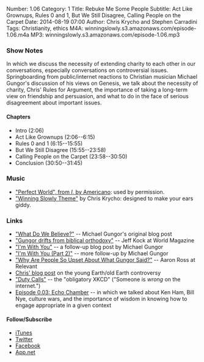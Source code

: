 Number: 1.06
Category: 1
Title: Rebuke Me Some People
Subtitle: Act Like Grownups, Rules 0 and 1, But We Still Disagree, Calling People on the Carpet
Date: 2014-08-19 07:00
Author: Chris Krycho and Stephen Carradini
Tags: Christianity, ethics
M4A: winningslowly.s3.amazonaws.com/episode-1.06.m4a
MP3: winningslowly.s3.amazonaws.com/episode-1.06.mp3

### Show Notes

In which we discuss the necessity of extending charity to each other in our conversations, especially conversations on controversial issues. Springboarding from public/internet reactions to Christian musician Michael Gungor's discussion of his views on Genesis, we talk about the necessity of charity, Chris' Rules for Argument, the importance of taking a long-term view on friendship and persuasion, and what to do in the face of serious disagreement about important issues.

#### Chapters

 - Intro (2:06)
- Act Like Grownups (2:06--6:15)
- Rules 0 and 1 (6:15--15:55)
- But We Still Disagree (15:55--23:58)
- Calling People on the Carpet (23:58--30:50)
- Conclusion (30:50--31:45)

### Music

- ["Perfect World", from _I_, by Americano][1]: used by permission.
- ["Winning Slowly Theme"][2] by Chris Krycho: designed to make your ears giddy.

### Links

- ["What Do We Believe?"][3] -- Michael Gungor's original blog post
- ["Gungor drifts from biblical orthodoxy"][4] -- Jeff Kock at World Magazine
- ["I'm With You"][5] -- a follow-up blog post by Michael Gungor
- ["I'm With You (Part 2)"][6] -- more follow-up by Michael Gungor
- ["Why Are People So Upset About What Gungor Said?"][7] -- Aaron Ross at Relevant
- [Chris' blog post][8] on the young Earth/old Earth controversy
- ["Duty Calls"][9] -- the "obligatory XKCD" ("Someone is *wrong* on the internet.")
- [Episode 0.03: Echo Chamber][10] -- in which we talked about Ken Ham, Bill Nye, culture wars, and the importance of wisdom in knowing how to engage appropriate in a given context

#### Follow/Subscribe

- [iTunes][11]
- [Twitter][12]
- [Facebook][13]
- [App.net][14]

[1]:	http://americo.bandcamp.com "Listen or download on BandCamp"
[2]:	https://soundcloud.com/chriskrycho/winning-slowly
[3]:	http://gungormusic.com/2014/02/what-do-we-believe/
[4]:	http://www.worldmag.com/2014/08/gungor_drifts_from_biblical_orthodoxy
[5]:	http://gungormusic.com/2014/08/im-with-you/
[6]:	http://gungormusic.com/2014/08/im-with-you-part-2/
[7]:	http://www.relevantmagazine.com/current/why-are-people-so-upset-about-what-gungor-said
[8]:	http://www.chriskrycho.com/2014/earth-age-inerrancy.html
[9]:	https://xkcd.com/386/
[10]:	http://www.winningslowly.org/2014/02/echo-chamber/
[11]:	https://itunes.apple.com/us/podcast/winning-slowly/id807603957?mt=2
[12]:	https://twitter.com/winningslowly
[13]:	https://www.facebook.com/winningslowlypodcast
[14]:	https://alpha.app.net/winningslowly
